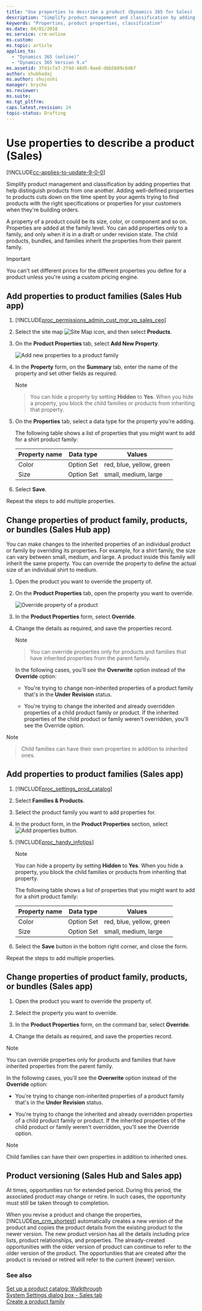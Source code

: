 ```yaml
---
title: "Use properties to describe a product (Dynamics 365 for Sales) | MicrosoftDocs"
description: "Simplify product management and classification by adding product properties in Dynamics 365 for Sales."
keywords: "Properties, product properties, classification"
ms.date: 04/01/2018
ms.service: crm-online
ms.custom: 
ms.topic: article
applies_to:
  - "Dynamics 365 (online)"
  - "Dynamics 365 Version 9.x"
ms.assetid: 3fd1c7a7-2f4d-48d5-9ae8-dbb5689c6d67
author: shubhadaj
ms.author: shujoshi
manager: brycho
ms.reviewer: 
ms.suite: 
ms.tgt_pltfrm: 
caps.latest.revision: 24
topic-status: Drafting
---
```


# Use properties to describe a product (Sales)

[!INCLUDE[cc-applies-to-update-9-0-0](../includes/cc_applies_to_update_9_0_0.md)]

Simplify product management and classification by adding properties that help distinguish products from one another. Adding well-defined properties to products cuts down on the time spent by your agents trying to find products with the right specifications or properties for your customers when they're building orders.  
  
 A property of a product could be its size, color, or component and so on. Properties are added at the family level. You can add properties only to a family, and only when it is in a draft or under revision state. The child products, bundles, and families inherit the properties from their parent family.  
  
> [!IMPORTANT]
>  You can't set different prices for the different properties you define for a product unless you're using a custom pricing engine.  
  
## Add properties to product families (Sales Hub app)

1. [!INCLUDE[proc_permissions_admin_cust_mgr_vp_sales_ceo](../includes/proc-permissions-admin-cust-mgr-vp-sales-ceo.md)]

2. Select the site map ![Site Map icon](media/site-map-icon.png "site map icon"), and then select **Products**.  

3. On the **Product Properties** tab, select **Add New Property**.

   ![Add new properties to a product family](media/add-new-properties.png "Add new properties to a product family")

4. In the **Property** form, on the **Summary** tab, enter the name of the property and set other fields as required.


   > [!NOTE]

   > You can hide a property by setting **Hidden** to **Yes**. When you hide a property, you block the child families or products from inheriting that property. 

5. On the **Properties** tab, select a data type for the property you’re adding.

     The following table shows a list of properties that you might want to add for a shirt product family:  
  
    |Property name|Data type|Values|  
    |-------------------|---------------|------------|  
    |Color|Option Set|red, blue, yellow, green|  
    |Size|Option Set|small, medium, large|  

6.	Select **Save**. 

Repeat the steps to add multiple properties. 

## Change properties of product family, products, or bundles (Sales Hub app)

 You can make changes to the inherited properties of an individual product or family by overriding its properties. For example, for a shirt family, the size can vary between small, medium, and large. A product inside this family will inherit the same property. You can override the property to define the actual size of an individual shirt to medium.  

1. Open the product you want to override the property of.  
  
2. On the **Product Properties** tab, open the property you want to override. 

   ![Override property of a product](media/override-property.png "Override property of a product")

3. In the **Product Properties** form, select **Override**.  
  
4.  Change the details as required, and save the properties record.  
  
    > [!NOTE]
    
    >  You can override properties only for products and families that have inherited properties from the parent family.  
  
    In the following cases, you'll see the **Overwrite** option instead of the **Override** option:  
  
     -   You're trying to change non-inherited properties of a product family that's in the **Under Revision** status.  
  
     -   You're trying to change the inherited and already overridden properties of a child product family or product. If the inherited properties of the child product or family weren't overridden, you'll see the Override option.  
  
> [!NOTE]

>  Child families can have their own properties in addition to inherited ones.  

## Add properties to product families  (Sales app)
  
1. [!INCLUDE[proc_settings_prod_catalog](../includes/proc-settings-prod-catalog.md)]  
  
2.  Select **Families & Products**.  
  
3.  Select the product family you want to add properties for.  
  
4.  In the product form, in the **Product Properties** section, select ![Add properties button](../sales-enterprise/media/add-properties-button.png "Add properties button").  
  
5. [!INCLUDE[proc_handy_infotips](../includes/proc-handy-infotips.md)]  
  
    > [!NOTE]
    >  You can hide a property by setting **Hidden** to **Yes**. When you hide a property, you block the child families or products from inheriting that property.  
  
     The following table shows a list of properties that you might want to add for a shirt product family:  
  
    |Property name|Data type|Values|  
    |-------------------|---------------|------------|  
    |Color|Option Set|red, blue, yellow, green|  
    |Size|Option Set|small, medium, large|  
  
6.  Select the **Save** button in the bottom right corner, and close the form.  
  
 Repeat the steps to add multiple properties.  
  

## Change properties of product family, products, or bundles  (Sales app)

 
1.  Open the product you want to override the property of.  
  
2.  Select the property you want to override.  
  
3.  In the **Product Properties** form, on the command bar, select **Override**.  
  
4.  Change the details as required, and save the properties record.  
  
> [!NOTE]
>  You can override properties only for products and families that have inherited properties from the parent family.  
  
 In the following cases, you'll see the **Overwrite** option instead of the **Override** option:  
  
-   You're trying to change non-inherited properties of a product family that's in the **Under Revision** status.  
  
-   You're trying to change the inherited and already overridden properties of a child product family or product. If the inherited properties of the child product or family weren't overridden, you'll see the Override option.  
  
> [!NOTE]
>  Child families can have their own properties in addition to inherited ones.  
  
 
## Product versioning  (Sales Hub and Sales app)
 At times, opportunities run for extended period. During this period, the associated product may change or retire. In such cases, the opportunity must still be taken through to completion.  
  
 When you revise a product and change the properties, [!INCLUDE[pn_crm_shortest](../includes/pn-crm-shortest.md)] automatically creates a new version of the product and copies the product details from the existing product to the newer version. The new product version has all the details including price lists, product relationships, and properties. The already-created opportunities with the older version of product can continue to refer to the older version of the product. The opportunities that are created after the product is revised or retired will refer to the current (newer) version.  
  
### See also  
 [Set up a product catalog: Walkthrough](set-up-product-catalog-walkthrough.md)   
 [System Settings dialog box - Sales tab](../admin/system-settings-dialog-box-sales-tab.md)   
 [Create a product family](../sales-enterprise/create-product-family.md)
